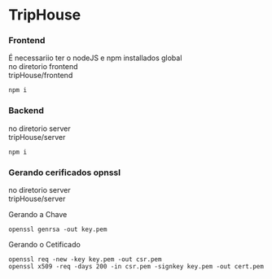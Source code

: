 # TripHouse
### Frontend
É necessariio ter o nodeJS e npm installados global<br>
no diretorio frontend <br>
tripHouse/frontend <br>
```
npm i
```
### Backend
no diretorio server <br>
tripHouse/server <br>
```
npm i
```

### Gerando cerificados opnssl
no diretorio server <br>
tripHouse/server <br>

Gerando a Chave
```
openssl genrsa -out key.pem
```
Gerando o Cetificado
```
openssl req -new -key key.pem -out csr.pem
openssl x509 -req -days 200 -in csr.pem -signkey key.pem -out cert.pem
```
